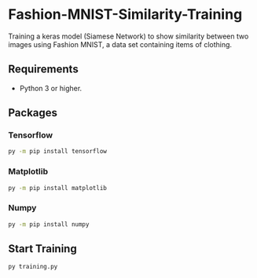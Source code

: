 # Fashion-MNIST-Similarity-Training
Training a keras model (Siamese Network) to show similarity between two images using Fashion MNIST, a data set containing items of clothing.

## Requirements
- Python 3 or higher.

## Packages

### Tensorflow
```bash
py -m pip install tensorflow
```
### Matplotlib
```bash
py -m pip install matplotlib
```
### Numpy
```bash
py -m pip install numpy
```

## Start Training
```bash
py training.py
```







